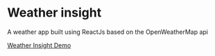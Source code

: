 # Weather insight
A weather app built using ReactJs based on the OpenWeatherMap api

[Weather Insight Demo](http://weather-insight.herokuapp.com/)